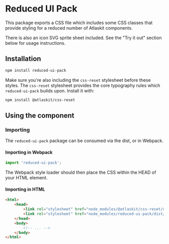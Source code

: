 # Reduced UI Pack

This package exports a CSS file which includes some CSS classes that provide styling for a reduced
number of Atlaskit components.

There is also an icon SVG sprite sheet included. See the "Try it out" section below for usage
instructions.

## Installation

```sh
npm install reduced-ui-pack
```

Make sure you're also including the `css-reset` stylesheet before these styles. The `css-reset`
stylesheet provides the core typography rules which `reduced-ui-pack` builds upon. Install it with:

```sh
npm install @atlaskit/css-reset
```

## Using the component

### Importing

The `reduced-ui-pack` package can be consumed via the dist, or in Webpack.

#### Importing in Webpack

```js
import 'reduced-ui-pack';
```

The Webpack style loader should then place the CSS within the HEAD of your HTML element.

#### Importing in HTML

```html
<html>
	<head>
		<link rel="stylesheet" href="node_modules/@atlaskit/css-reset/dist/bundle.css" />
		<link rel="stylesheet" href="node_modules/reduced-ui-pack/dist/bundle.css" />
	</head>
	<body>
		<!-- ... -->
	</body>
</html>
```
